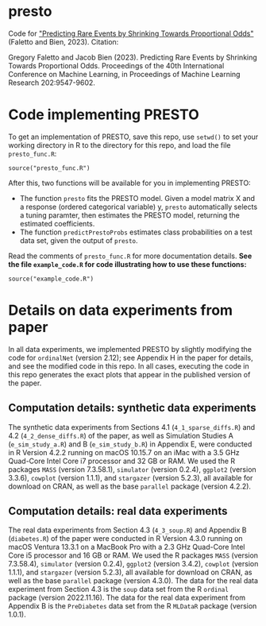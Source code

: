 # presto
Code for ["Predicting Rare Events by Shrinking Towards Proportional Odds"](https://proceedings.mlr.press/v202/faletto23a.html) (Faletto and Bien, 2023). Citation:

Gregory Faletto and Jacob Bien (2023). Predicting Rare Events by Shrinking Towards Proportional Odds. Proceedings of the 40th International Conference on Machine Learning, in Proceedings of Machine Learning Research 202:9547-9602.

# Code implementing PRESTO

To get an implementation of PRESTO, save this repo, use `setwd()` to set your working directory in R to the directory for this repo, and load the file `presto_func.R`:

```
source("presto_func.R")
```
After this, two functions will be available for you in implementing PRESTO:
* The function `presto` fits the PRESTO model. Given a model matrix X and a response (ordered categorical variable) y, `presto` automatically selects a tuning paramter, then estimates the PRESTO model, returning the estimated coefficients.
* The function `predictPrestoProbs` estimates class probabilities on a test data set, given the output of `presto`.

Read the comments of `presto_func.R` for more documentation details. **See the file `example_code.R` for code illustrating how to use these functions:**

```
source("example_code.R")
```

# Details on data experiments from paper

In all data experiments, we implemented PRESTO by slightly modifying the code for `ordinalNet` (version 2.12); see Appendix H in the paper for details, and see the modified code in this repo. In all cases, executing the code in this repo generates the exact plots that appear in the published version of the paper.

## Computation details: synthetic data experiments

The synthetic data experiments from Sections 4.1 (`4_1_sparse_diffs.R`) and 4.2 (`4_2_dense_diffs.R`) of the paper, as well as Simulation Studies A (`e_sim_study_a.R`) and B (`e_sim_study_b.R`) in Appendix E, were conducted in R Version 4.2.2 running on macOS 10.15.7 on an iMac with a 3.5 GHz Quad-Core Intel Core i7 processor and 32 GB or RAM. We used the R packages `MASS` (version 7.3.58.1), `simulator` (version 0.2.4), `ggplot2` (version 3.3.6), `cowplot` (version 1.1.1), and `stargazer` (version 5.2.3), all available for download on CRAN, as well as the base `parallel` package (version 4.2.2).

## Computation details: real data experiments

The real data experiments from Section 4.3 (`4_3_soup.R`) and Appendix B (`diabetes.R`) of the paper were conducted in R Version 4.3.0 running on macOS Ventura 13.3.1 on a MacBook Pro with a 2.3 GHz Quad-Core Intel Core i5 processor and 16 GB or RAM. We used the R packages `MASS` (version 7.3.58.4), `simulator` (version 0.2.4), `ggplot2` (version 3.4.2), `cowplot` (version 1.1.1), and `stargazer` (version 5.2.3), all available for download on CRAN, as well as the base `parallel` package (version 4.3.0). The data for the real data experiment from Section 4.3 is the `soup` data set from the R `ordinal` package (version 2022.11.16). The data for the real data experiment from Appendix B is the `PreDiabetes` data set from the R `MLDataR` package (version 1.0.1).
